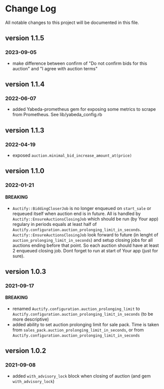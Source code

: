 # Change Log
All notable changes to this project will be documented in this file.

## version 1.1.5
### 2023-09-05
- make difference between confirm of "Do not confirm bids for this auction" and "I agree with auction terms"

## version 1.1.4
### 2022-06-07
- added Yabeda-prometheus gem for exposing some metrics to scrape from Prometheus. See lib/yabeda_config.rb


## version 1.1.3
### 2022-04-19
- exposed `auction.minimal_bid_increase_amount_at(price)`

## version 1.1.0
### 2022-01-21
#### BREAKING
- `Auctify::BiddingCloserJob` is no longer enqueued on `start_sale` or requeued itself when auction end is in future.
   All is handled by `Auctify::EnsureAuctionsClosingJob` which should be run (by Your app) regulary in periods equals at least half of `Auctify.configuration.auction_prolonging_limit_in_seconds`.
   `Auctify::EnsureAuctionsClosingJob` look forward to future (in lenght of `auction_prolonging_limit_in_seconds`) and setup closing jobs for all auctions ending before that point.
   So each auction should have at least 2 enqueued closing job. Dont forget to run at start of Your app (just for sure).

## version 1.0.3
### 2021-09-17
#### BREAKING
- renamed `Auctify.configuration.auction_prolonging_limit` to `Auctify.configuration.auction_prolonging_limit_in_seconds` (to be more descriptive)
- added ability to set auction prolonging limit for sale pack. Time is taken from `sales_pack.auction_prolonging_limit_in_seconds`, or from `Auctify.configuration.auction_prolonging_limit_in_seconds`


## version 1.0.2
### 2021-09-08
- added `with_advisory_lock` block when closing of auction (and gem `with_advisory_lock`)

